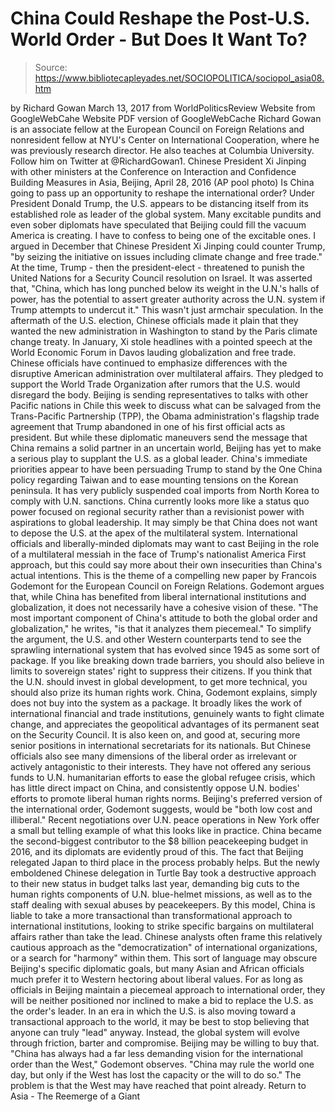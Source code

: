 # China Could Reshape the Post-U.S. World Order - But Does It Want To?

> Source: https://www.bibliotecapleyades.net/SOCIOPOLITICA/sociopol_asia08.htm

by Richard Gowan March 13, 2017
from WorldPoliticsReview Website
from GoogleWebCahe Website
PDF version of GoogleWebCache
Richard Gowan is an associate fellow at the European Council on Foreign Relations and nonresident fellow at NYU's Center on International Cooperation, where he was previously research director. He also teaches at Columbia University. Follow him on Twitter at @RichardGowan1.
Chinese President Xi Jinping with other ministers at the
Conference on Interaction and Confidence Building Measures in Asia,
Beijing, April 28, 2016
(AP pool photo)
Is China going to pass up an opportunity to reshape the international order?
Under President Donald Trump, the U.S. appears to be distancing itself from its established role as leader of the global system. Many excitable pundits and even sober diplomats have speculated that Beijing could fill the vacuum America is creating.
I have to confess to being one of the excitable ones.
I argued in December that Chinese President Xi Jinping could counter Trump,
"by seizing the initiative on issues including climate change and free trade."
At the time, Trump - then the president-elect - threatened to punish the United Nations for a Security Council resolution on Israel.
It was asserted that,
"China, which has long punched below its weight in the U.N.'s halls of power, has the potential to assert greater authority across the U.N. system if Trump attempts to undercut it."
This wasn't just armchair speculation.
In the aftermath of the U.S. election, Chinese officials made it plain that they wanted the new administration in Washington to stand by the Paris climate change treaty.
In January, Xi stole headlines with a pointed speech at the World Economic Forum in Davos lauding globalization and free trade. Chinese officials have continued to emphasize differences with the disruptive American administration over multilateral affairs. They pledged to support the World Trade Organization after rumors that the U.S. would disregard the body.
Beijing is sending representatives to talks with other Pacific nations in Chile this week to discuss what can be salvaged from the Trans-Pacific Partnership (TPP), the Obama administration's flagship trade agreement that Trump abandoned in one of his first official acts as president.
But while these diplomatic maneuvers send the message that China remains a solid partner in an uncertain world, Beijing has yet to make a serious play to supplant the U.S. as a global leader.
China's immediate priorities appear to have been persuading Trump to stand by the One China policy regarding Taiwan and to ease mounting tensions on the Korean peninsula.
It has very publicly suspended coal imports from North Korea to comply with U.N. sanctions.
China currently looks more like a status quo power focused on regional security rather than a revisionist power with aspirations to global leadership. It may simply be that China does not want to depose the U.S. at the apex of the multilateral system. International officials and liberally-minded diplomats may want to cast Beijing in the role of a multilateral messiah in the face of Trump's nationalist America First approach, but this could say more about their own insecurities than China's actual intentions. This is the theme of a compelling new paper by Francois Godemont for the European Council on Foreign Relations.
Godemont argues that, while China has benefited from liberal international institutions and globalization, it does not necessarily have a cohesive vision of these.
"The most important component of China's attitude to both the global order and globalization," he writes, "is that it analyzes them piecemeal."
To simplify the argument, the U.S. and other Western counterparts tend to see the sprawling international system that has evolved since 1945 as some sort of package.
If you like breaking down trade barriers, you should also believe in limits to sovereign states' right to suppress their citizens. If you think that the U.N. should invest in global development, to get more technical, you should also prize its human rights work. China, Godemont explains, simply does not buy into the system as a package. It broadly likes the work of international financial and trade institutions, genuinely wants to fight climate change, and appreciates the geopolitical advantages of its permanent seat on the Security Council.
It is also keen on, and good at, securing more senior positions in international secretariats for its nationals.
But Chinese officials also see many dimensions of the liberal order as irrelevant or actively antagonistic to their interests.
They have not offered any serious funds to U.N. humanitarian efforts to ease the global refugee crisis, which has little direct impact on China, and consistently oppose U.N. bodies' efforts to promote liberal human rights norms. Beijing's preferred version of the international order, Godemont suggests, would be "both low cost and illiberal." Recent negotiations over U.N. peace operations in New York offer a small but telling example of what this looks like in practice.
China became the second-biggest contributor to the $8 billion peacekeeping budget in 2016, and its diplomats are evidently proud of this. The fact that Beijing relegated Japan to third place in the process probably helps.
But the newly emboldened Chinese delegation in Turtle Bay took a destructive approach to their new status in budget talks last year, demanding big cuts to the human rights components of U.N. blue-helmet missions, as well as to the staff dealing with sexual abuses by peacekeepers. By this model, China is liable to take a more transactional than transformational approach to international institutions, looking to strike specific bargains on multilateral affairs rather than take the lead.
Chinese analysts often frame this relatively cautious approach as the "democratization" of international organizations, or a search for "harmony" within them.
This sort of language may obscure Beijing's specific diplomatic goals, but many Asian and African officials much prefer it to Western hectoring about liberal values. For as long as officials in Beijing maintain a piecemeal approach to international order, they will be neither positioned nor inclined to make a bid to replace the U.S. as the order's leader. In an era in which the U.S. is also moving toward a transactional approach to the world, it may be best to stop believing that anyone can truly "lead" anyway.
Instead, the global system will evolve through friction, barter and compromise. Beijing may be willing to buy that.
"China has always had a far less demanding vision for the international order than the West," Godemont observes. "China may rule the world one day, but only if the West has lost the capacity or the will to do so."
The problem is that the West may have reached that point already.
Return to Asia - The Reemerge of a Giant

